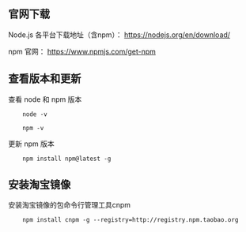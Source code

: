 ## 官网下载

Node.js 各平台下载地址（含npm）： https://nodejs.org/en/download/

npm 官网： https://www.npmjs.com/get-npm


## 查看版本和更新

查看 node 和 npm 版本
```
    node -v

	npm -v
```

更新 npm 版本
```
	npm install npm@latest -g
```

## 安装淘宝镜像

安装淘宝镜像的包命令行管理工具cnpm
```
	npm install cnpm -g --registry=http://registry.npm.taobao.org
```
